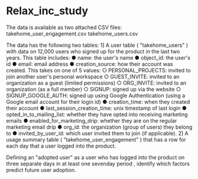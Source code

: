 # Relax_inc_study
The data is available as two attached CSV files:
  takehome_user_engagement.csv
  takehome_users.csv

The data has the following two tables:
  1] A user table ( "takehome_users" ) with data on 12,000 users who signed up for the product in the last two years. This table includes:
    ● name: the user's name
    ● object_id: the user's id
    ● email: email address
    ● creation_source: how their account was created. This takes on one of 5 values:
      ○ PERSONAL_PROJECTS: invited to join another user's personal workspace
      ○ GUEST_INVITE: invited to an organization as a guest (limited permissions)
      ○ ORG_INVITE: invited to an organization (as a full member)
      ○ SIGNUP: signed up via the website
      ○ SIGNUP_GOOGLE_AUTH: signed up using Google Authentication (using a Google email account for their login id)
    ● creation_time: when they created their account
    ● last_session_creation_time: unix timestamp of last login
    ● opted_in_to_mailing_list: whether they have opted into receiving marketing emails
    ● enabled_for_marketing_drip: whether they are on the regular marketing email drip
    ● org_id: the organization (group of users) they belong to
    ● invited_by_user_id: which user invited them to join (if applicable).
  2] A usage summary table ( "takehome_user_engagement" ) that has a row for each day  that a user logged into the product.

Defining an "adopted user" as a user who has logged into the product on three separate
days in at least one seven­day period , identify which factors predict future user
adoption.
